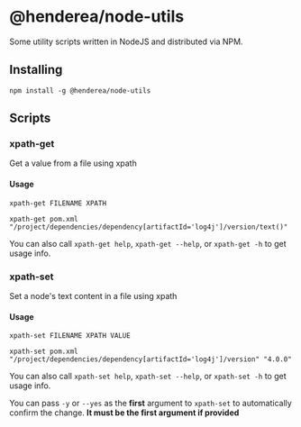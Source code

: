 # @henderea/node-utils

Some utility scripts written in NodeJS and distributed via NPM.

## Installing

```shell
npm install -g @henderea/node-utils
```

## Scripts

### xpath-get

Get a value from a file using xpath

#### Usage

```shell
xpath-get FILENAME XPATH
```

```shell
xpath-get pom.xml "/project/dependencies/dependency[artifactId='log4j']/version/text()"
```

You can also call `xpath-get help`, `xpath-get --help`, or `xpath-get -h` to get usage info.

### xpath-set

Set a node's text content in a file using xpath

#### Usage

```shell
xpath-set FILENAME XPATH VALUE
```

```shell
xpath-set pom.xml "/project/dependencies/dependency[artifactId='log4j']/version" "4.0.0"
```

You can also call `xpath-set help`, `xpath-set --help`, or `xpath-set -h` to get usage info.

You can pass `-y` or `--yes` as the **first** argument to `xpath-set` to automatically confirm the change.  **It must be the first argument if provided**